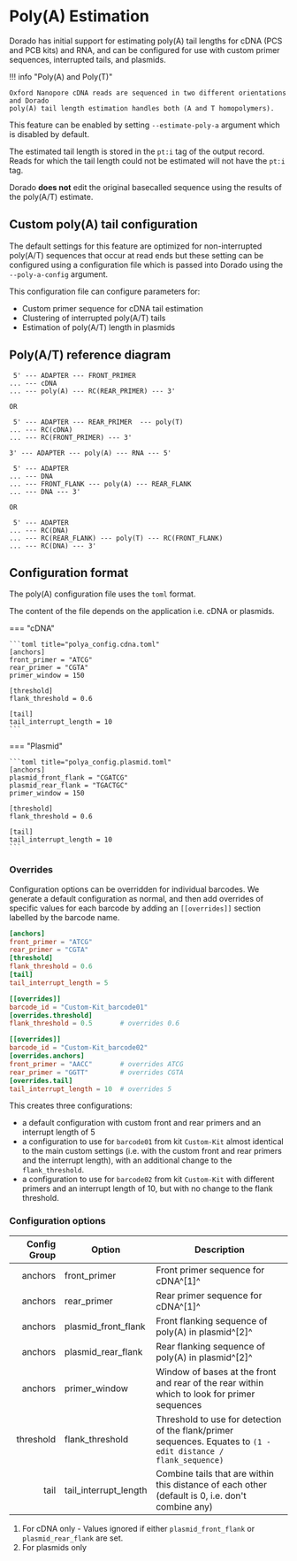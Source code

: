 # Poly(A) Estimation

Dorado has initial support for estimating poly(A) tail lengths for cDNA (PCS and PCB kits) and RNA,
and can be configured for use with custom primer sequences, interrupted tails, and plasmids.

!!! info "Poly(A) and Poly(T)"

    Oxford Nanopore cDNA reads are sequenced in two different orientations and Dorado
    poly(A) tail length estimation handles both (A and T homopolymers).

This feature can be enabled by setting `--estimate-poly-a` argument which is disabled by default.

The estimated tail length is stored in the `pt:i` tag of the output record.
Reads for which the tail length could not be estimated will not have the `pt:i` tag.

Dorado **does not** edit the original basecalled sequence using the results of the poly(A/T) estimate.

## Custom poly(A) tail configuration

The default settings for this feature are optimized for non-interrupted poly(A/T)
sequences that occur at read ends but these setting can be configured using a configuration file
which is passed into Dorado using the `--poly-a-config` argument.

This configuration file can configure parameters for:

* Custom primer sequence for cDNA tail estimation
* Clustering of interrupted poly(A/T) tails
* Estimation of poly(A/T) length in plasmids

## Poly(A/T) reference diagram

```text title="cDNA"
 5' --- ADAPTER --- FRONT_PRIMER
... --- cDNA
... --- poly(A) --- RC(REAR_PRIMER) --- 3'

OR

 5' --- ADAPTER --- REAR_PRIMER  --- poly(T)
... --- RC(cDNA)
... --- RC(FRONT_PRIMER) --- 3'
```

```text title="dRNA"
3' --- ADAPTER --- poly(A) --- RNA --- 5'
```

```text title="Plasmid"
 5' --- ADAPTER
... --- DNA
... --- FRONT_FLANK --- poly(A) --- REAR_FLANK
... --- DNA --- 3'

OR

 5' --- ADAPTER
... --- RC(DNA)
... --- RC(REAR_FLANK) --- poly(T) --- RC(FRONT_FLANK)
... --- RC(DNA) --- 3'
```

## Configuration format

The poly(A) configuration file uses the `toml` format.

The content of the file depends on the application i.e. cDNA or plasmids.

=== "cDNA"

    ```toml title="polya_config.cdna.toml"
    [anchors]
    front_primer = "ATCG"
    rear_primer = "CGTA"
    primer_window = 150

    [threshold]
    flank_threshold = 0.6

    [tail]
    tail_interrupt_length = 10
    ```

=== "Plasmid"

    ```toml title="polya_config.plasmid.toml"
    [anchors]
    plasmid_front_flank = "CGATCG"
    plasmid_rear_flank = "TGACTGC"
    primer_window = 150

    [threshold]
    flank_threshold = 0.6

    [tail]
    tail_interrupt_length = 10
    ```

### Overrides

Configuration options can be overridden for individual barcodes. We generate a default
configuration as normal, and then add overrides of specific values for each barcode by
adding an `[[overrides]]` section labelled by the barcode name.

```toml title="polya_config.toml"
[anchors]
front_primer = "ATCG"
rear_primer = "CGTA"
[threshold]
flank_threshold = 0.6
[tail]
tail_interrupt_length = 5

[[overrides]]
barcode_id = "Custom-Kit_barcode01"
[overrides.threshold]
flank_threshold = 0.5       # overrides 0.6

[[overrides]]
barcode_id = "Custom-Kit_barcode02"
[overrides.anchors]
front_primer = "AACC"       # overrides ATCG
rear_primer = "GGTT"        # overrides CGTA
[overrides.tail]
tail_interrupt_length = 10  # overrides 5
```

This creates three configurations:

* a default configuration with custom front and rear primers and an interrupt length of 5
* a configuration to use for `barcode01` from kit `Custom-Kit` almost identical to the main custom settings (i.e. with the custom front and rear primers and the interrupt length), with an additional change to the `flank_threshold`.
* a configuration to use for `barcode02` from kit `Custom-Kit` with different primers and an interrupt length of 10, but with no change to the flank threshold.

### Configuration options

| Config Group | Option | Description |
| -------: | -- | -- |
| anchors | front_primer | Front primer sequence for cDNA^[1]^ |
| anchors | rear_primer | Rear primer sequence for cDNA^[1]^ |
| anchors | plasmid_front_flank | Front flanking sequence of poly(A) in plasmid^[2]^ |
| anchors | plasmid_rear_flank | Rear flanking sequence of poly(A) in plasmid^[2]^ |
| anchors | primer_window | Window of bases at the front and rear of the rear within which to look for primer sequences |
| threshold | flank_threshold  | Threshold to use for detection of the flank/primer sequences. Equates to `(1 - edit distance / flank_sequence)` |
| tail | tail_interrupt_length | Combine tails that are within this distance of each other (default is 0, i.e. don't combine any) |

1. For cDNA only - Values ignored if either `plasmid_front_flank` or `plasmid_rear_flank` are set.
2. For plasmids only
